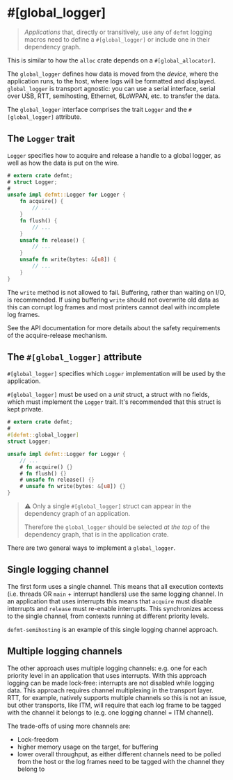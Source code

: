 # #[global_logger]

> *Applications* that, directly or transitively, use any of `defmt` logging macros need to define a `#[global_logger]` or include one in their dependency graph.

This is similar to how the `alloc` crate depends on a `#[global_allocator]`.

The `global_logger` defines how data is moved from the *device*, where the application runs, to the host, where logs will be formatted and displayed.
`global_logger` is transport agnostic: you can use a serial interface, serial over USB, RTT, semihosting, Ethernet, 6LoWPAN, etc. to transfer the data.

The `global_logger` interface comprises the trait `Logger` and the `#[global_logger]` attribute.

## The `Logger` trait

`Logger` specifies how to acquire and release a handle to a global logger, as well as how the data is put on the wire.

```rust
# extern crate defmt;
# struct Logger;
#
unsafe impl defmt::Logger for Logger {
    fn acquire() {
        // ...
    }
    fn flush() {
        // ...
    }
    unsafe fn release() {
        // ...
    }
    unsafe fn write(bytes: &[u8]) {
        // ...
    }
}
```

The `write` method is not allowed to fail.
Buffering, rather than waiting on I/O, is recommended.
If using buffering `write` should not overwrite old data as this can corrupt log frames and most printers cannot deal with incomplete log frames.

See the API documentation for more details about the safety requirements of the acquire-release mechanism.


## The `#[global_logger]` attribute

`#[global_logger]` specifies which `Logger` implementation will be used by the application.

`#[global_logger]` must be used on a *unit* struct, a struct with no fields, which must implement the `Logger` trait.
It's recommended that this struct is kept private.

```rust
# extern crate defmt;
#
#[defmt::global_logger]
struct Logger;

unsafe impl defmt::Logger for Logger {
    // ...
    # fn acquire() {}
    # fn flush() {}
    # unsafe fn release() {}
    # unsafe fn write(bytes: &[u8]) {}
}
```

> ⚠️ Only a single `#[global_logger]` struct can appear in the dependency graph of an application.
>
> Therefore the `global_logger` should be selected *at the top* of the dependency graph, that is in the application crate.

There are two general ways to implement a `global_logger`.

## Single logging channel

The first form uses a single channel.
This means that all execution contexts (i.e. threads OR `main` + interrupt handlers) use the same logging channel.
In an application that uses interrupts this means that `acquire` must disable interrupts and `release` must re-enable interrupts.
This synchronizes access to the single channel, from contexts running at different priority levels.

`defmt-semihosting` is an example of this single logging channel approach.

## Multiple logging channels

The other approach uses multiple logging channels: e.g. one for each priority level in an application that uses interrupts.
With this approach logging can be made lock-free: interrupts are not disabled while logging data.
This approach requires channel multiplexing in the transport layer.
RTT, for example, natively supports multiple channels so this is not an issue, but other transports, like ITM, will require that each log frame to be tagged with the channel it belongs to (e.g. one logging channel = ITM channel).

The trade-offs of using more channels are:
- Lock-freedom
- higher memory usage on the target, for buffering
- lower overall throughput, as either different channels need to be polled from the host or the log frames need to be tagged with the channel they belong to
